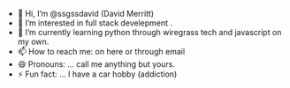 - 👋 Hi, I’m @ssgssdavid (David Merritt)
- 👀 I’m interested in full stack develepment .
- 🌱 I’m currently learning python through wiregrass tech and javascript on my own.
- 📫 How to reach me: on here or through email
- 😄 Pronouns: ... call me anything but yours.
- ⚡ Fun fact: ... I have a car hobby (addiction)

<!---
ssgssdavid/ssgssdavid is a ✨ special ✨ repository because its `README.md` (this file) appears on your GitHub profile.
You can click the Preview link to take a look at your changes.
--->
